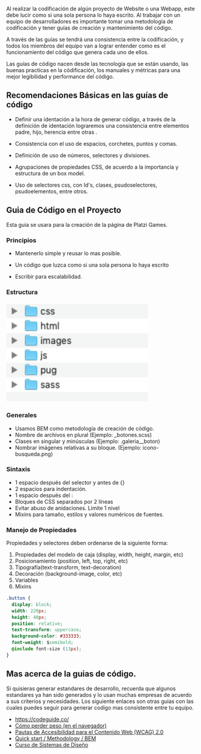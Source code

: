 Al realizar la codificación de algún proyecto de Website o una Webapp, este debe lucir como si una sola persona lo haya escrito. Al trabajar con un equipo de desarrolladores es importante tomar una metodología de codificación y tener guías de creación y mantenimiento del código. 

A través de las guías se tendrá una consistencia entre la codificación, y todos los miembros del equipo van a lograr entender como es el funcionamiento del código que genera cada uno de ellos. 

Las guías de código nacen desde las tecnología que se están usando, las buenas practicas en la códificación, los manuales y métricas para una mejor legibilidad y performance del código.



## Recomendaciones Básicas en las guías de código

- Definir una identación a la hora de generar código, a través de la definición de identación lograremos una consistencia entre elementos padre, hijo, herencia entre otras .

- Consistencia con el uso de espacios, corchetes, puntos y comas.

- Definición de uso de números, selectores y divisiones.

- Agrupaciones de propiedades CSS, de acuerdo a la importancia y estructura de un box model.

- Uso de selectores css, con Id's, clases, psudoselectores, psudoelementos, entre otros.

## Guia de Código en el Proyecto

Esta guia se usara para la creación de la página de Platzi Games.

### Principios

+ Mantenerlo simple y reusar lo mas posible.

+ Un código que luzca como si una sola persona lo haya escrito

+ Escribir para escalabilidad.

### Estructura

  ![](img/estructura_guia_decodigo.png)

### Generales

+ Usamos BEM como metodología de creación de código.
+ Nombre de archivos en plural (Ejemplo: _botones.scss)
+ Clases en singular y minúsculas (Ejemplo: .galeria__boton)
+ Nombrar imágenes relativas a su bloque. (Ejemplo: icono-busqueda.png)

### Sintaxis

+ 1 espacio después del selector y antes de {}
+ 2 espacios para indentación.
+ 1 espacio después del :
+ Bloques de CSS separados por 2 líneas
+ Evitar abuso de anidaciones. Limite 1 nivel
+ Mixins para tamaño, estilos y valores numéricos de fuentes.

### Manejo de Propiedades

Propiedades y selectores deben ordenarse de la siguiente forma:

1. Propiedades del modelo de caja (display, width, height, margin, etc)
2. Posicionamiento (position, left, top, right, etc)
3. Tipografía(text-transform, text-decoration)
4. Decoración (background-image, color, etc)
5. Variables
6. Mixins

```css
.button {
  display: block;
  width: 220px;
  height: 40px;
  position: relative;
  text-transform: uppercase;
  background-color: #333333;
  font-weight: $semibold;
  @include font-size (13px);
}
```

## Mas acerca de la guias de código.

Si quisieras generar estandares de desarrollo, recuerda que algunos estandares ya han sido generados y lo usan muchas empresas de acuerdo a sus criterios y necesidades. Los siguiente enlaces son otras guias con las cuales puedes seguir para generar codigo mas consistente entre tu equipo.

- https://codeguide.co/ 
- [Cómo perder peso (en el navegador)](https://browserdiet.com/es/)
- [Pautas de Accesibilidad para el Contenido Web (WCAG) 2.0](http://www.sidar.org/traducciones/wcag20/es/)
- [Quick start / Methodology / BEM](https://en.bem.info/methodology/quick-start/)
- [Curso de Sistemas de Diseño](https://platzi.com/cursos/sistemas-diseno/)


